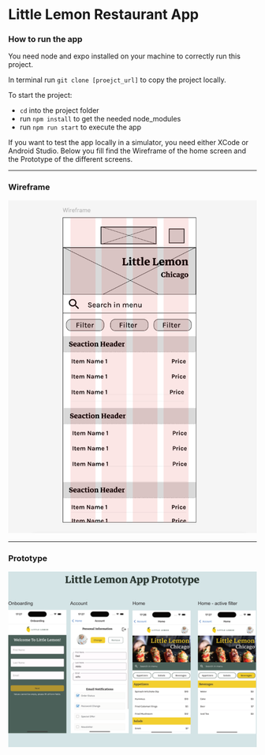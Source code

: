 # Little Lemon Restaurant App

### How to run the app

You need node and expo installed on your machine to correctly run this project.

In terminal run ```git clone [proejct_url]``` to copy the project locally.

To start the project: 
* ```cd``` into the project folder
* run ```npm install``` to get the needed node_modules
* run ```npm run start``` to execute the app

If you want to test the app locally in a simulator, you need either XCode or Android Studio.
Below you fill find the Wireframe of the home screen and the Prototype of the different screens.

___

### Wireframe

![Wireframe](assets/images/Wireframe_LittleLemon.png)


---------

### Prototype

![Prototype](assets/images/Prototype_LittleLemon.png)
